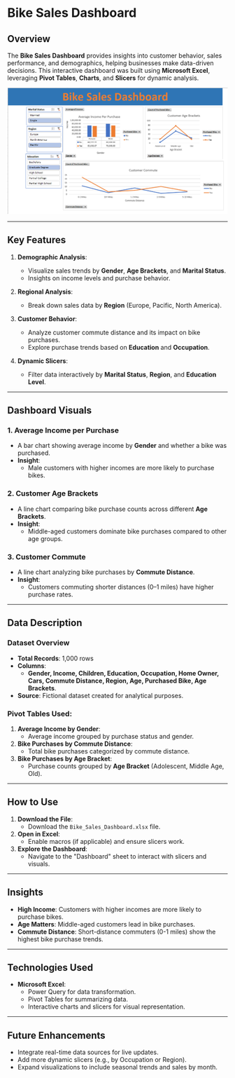 # Bike Sales Dashboard

## Overview
The **Bike Sales Dashboard** provides insights into customer behavior, sales performance, and demographics, helping businesses make data-driven decisions. This interactive dashboard was built using **Microsoft Excel**, leveraging **Pivot Tables**, **Charts**, and **Slicers** for dynamic analysis.

![Bike-Sales-Dashboard](./image.png)

---

## Key Features
1. **Demographic Analysis**:
   - Visualize sales trends by **Gender**, **Age Brackets**, and **Marital Status**.
   - Insights on income levels and purchase behavior.

2. **Regional Analysis**:
   - Break down sales data by **Region** (Europe, Pacific, North America).

3. **Customer Behavior**:
   - Analyze customer commute distance and its impact on bike purchases.
   - Explore purchase trends based on **Education** and **Occupation**.

4. **Dynamic Slicers**:
   - Filter data interactively by **Marital Status**, **Region**, and **Education Level**.

---

## Dashboard Visuals
### 1. **Average Income per Purchase**
- A bar chart showing average income by **Gender** and whether a bike was purchased.
- **Insight**:
  - Male customers with higher incomes are more likely to purchase bikes.

### 2. **Customer Age Brackets**
- A line chart comparing bike purchase counts across different **Age Brackets**.
- **Insight**:
  - Middle-aged customers dominate bike purchases compared to other age groups.

### 3. **Customer Commute**
- A line chart analyzing bike purchases by **Commute Distance**.
- **Insight**:
  - Customers commuting shorter distances (0–1 miles) have higher purchase rates.

---

## Data Description
### Dataset Overview
- **Total Records**: 1,000 rows
- **Columns**:
  - **Gender, Income, Children, Education, Occupation, Home Owner, Cars, Commute Distance, Region, Age, Purchased Bike, Age Brackets**.
- **Source**: Fictional dataset created for analytical purposes.

### Pivot Tables Used:
1. **Average Income by Gender**:
   - Average income grouped by purchase status and gender.
2. **Bike Purchases by Commute Distance**:
   - Total bike purchases categorized by commute distance.
3. **Bike Purchases by Age Bracket**:
   - Purchase counts grouped by **Age Bracket** (Adolescent, Middle Age, Old).

---

## How to Use
1. **Download the File**:
   - Download the `Bike_Sales_Dashboard.xlsx` file.
2. **Open in Excel**:
   - Enable macros (if applicable) and ensure slicers work.
3. **Explore the Dashboard**:
   - Navigate to the "Dashboard" sheet to interact with slicers and visuals.

---

## Insights
- **High Income**: Customers with higher incomes are more likely to purchase bikes.
- **Age Matters**: Middle-aged customers lead in bike purchases.
- **Commute Distance**: Short-distance commuters (0-1 miles) show the highest bike purchase trends.

---

## Technologies Used
- **Microsoft Excel**:
  - Power Query for data transformation.
  - Pivot Tables for summarizing data.
  - Interactive charts and slicers for visual representation.

---

## Future Enhancements
- Integrate real-time data sources for live updates.
- Add more dynamic slicers (e.g., by Occupation or Region).
- Expand visualizations to include seasonal trends and sales by month.

